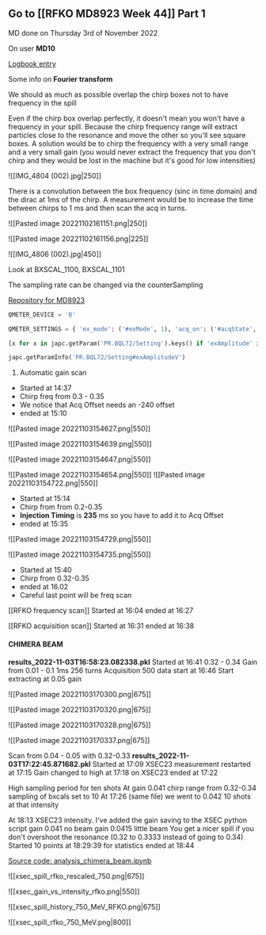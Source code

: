 ## Go to [[RFKO MD8923 Week 44]] Part 1

MD done on Thursday 3rd of November 2022

On user **MD10**

[Logbook entry](https://logbook.cern.ch/elogbook-server/GET/showEventInLogbook/3644863)

Some info on **Fourier transform**

We should as much as possible overlap the chirp boxes not to have frequency in the spill

Even if the chirp box overlap perfectly, it doesn't mean you won't have a frequency in your spill. Because the chirp frequency range will extract particles close to the resonance and move the other so you'll see square boxes.
A solution would be to chirp the frequency with a very small range and a very small gain (you would never extract the frequency that you don't chirp and they would be lost in the machine but it's good for low intensities)

![[IMG_4804 (002).jpg|250]]

There is a convolution between the box frequency (sinc in time domain) and the dirac at 1ms of the chirp. A measurement would be to increase the time between chirps to 1 ms and then scan the acq in turns.


![[Pasted image 20221102161151.png|250]]

![[Pasted image 20221102161156.png|225]]

![[IMG_4806 (002).jpg|450]]

Look at BXSCAL_1100, BXSCAL_1101

The sampling rate can be changed via the counterSampling

[Repository for MD8923](https://gitlab.cern.ch/tbass/md-8923/-/blob/master/script.ipynb)

```python
QMETER_DEVICE = 'B'

QMETER_SETTINGS = { 'ex_mode': ('#exMode', 1), 'acq_on': ('#acqState', 1), 'acq_mode': ('#acqMode', 0), 'det_fft_window': ('#fftWindowFunction', 2), 'n_measurements': ('#nbOfMeas', 12), 'n_turns': ('#nbOfTurns', 1024), 'interval': ('#acqPeriod', 6), 'from': ('#acqOffset', 482+170), 'ex_h_amplitude': ('#exAmplitudeH', 0.06), 'ex_v_amplitude': ('#exAmplitudeV', 0.06), 'ex_h_enable': ('#exEnableH', 'True'), 'ex_v_enable': ('#exEnableV', 'False'), 'chirp_h_start': ('#chirpStartFreqH', 0.23), 'chirp_h_stop': ('#chirpStopFreqH', 0.27), 'chirp_v_start': ('#chirpStartFreqV', 0.25), 'chirp_v_stop': ('#chirpStopFreqV', 0.40), 'bias_h': ('#biasH', 0), 'bias_v': ('#biasV', 0), 'time_const_1h': ('#timeConstant1H', 1), 'time_const_2h': ('#timeConstant2H', 1), 'time_const_1v': ('#timeConstant1V', 1), 'time_const_2v': ('#timeConstant2V', 1), 'DC_det_1': ('#DCdet1', 0), 'DC_det_2': ('#DCdet2', 0), 'ex_pattern': ('#exPattern', 1), }

[x for x in japc.getParam('PR.BQL72/Setting').keys() if 'exAmplitude' in x]

japc.getParamInfo('PR.BQL72/Setting#exAmplitudeV')
```

1) Automatic gain scan
* Started at 14:37
* Chirp freq from 0.3 - 0.35
* We notice that Acq Offset needs an -240 offset
* ended at 15:10


![[Pasted image 20221103154627.png|550]]

![[Pasted image 20221103154639.png|550]]

![[Pasted image 20221103154647.png|550]]

![[Pasted image 20221103154654.png|550]]
![[Pasted image 20221103154722.png|550]]

* Started at 15:14
* Chirp from from 0.2-0.35
* **Injection Timing** is **235** ms so you have to add it to Acq Offset
* ended at 15:35

![[Pasted image 20221103154729.png|550]]

![[Pasted image 20221103154735.png|550]]

* Started at 15:40
* Chirp from 0.32-0.35
* ended at 16.02
* Careful last point will be freq scan


[[RFKO frequency scan]]
Started at 16:04 ended at 16:27

[[RFKO acquisition scan]]
Started at 16:31 ended at 16:38


#### CHIMERA BEAM
**results_2022-11-03T16:58:23.082338.pkl**
Started at 16:41
0.32 - 0.34
Gain from 0.01 - 0.1
1ms
256 turns
Acquisition 500
data start at 16:46
Start extracting at 0.05 gain

![[Pasted image 20221103170300.png|675]]

![[Pasted image 20221103170320.png|675]]

![[Pasted image 20221103170328.png|675]]

![[Pasted image 20221103170337.png|675]]


Scan from 0.04 - 0.05 with 0.32-0.33 
**results_2022-11-03T17:22:45.871682.pkl**
Started at 17:09
XSEC23 measurement restarted at 17:15
Gain changed to high at 17:18 on XSEC23
ended at 17:22


High sampling period for ten shots
At gain 0.041
chirp range from 0.32-0.34
sampling of bxcals set to 10
At 17:26 (same file) we went to 0.042
10 shots at that intensity

At 18:13 XSEC23 intensity. I've added the gain saving to the XSEC python script
gain 0.041 no beam
gain 0.0415 little beam
You get a nicer spill if you don't overshoot the resonance (0.32 to 0.3333 instead of going to 0.34)
Started 10 points at 18:29:39 for statistics
ended at 18:44

[Source code: analysis_chimera_beam.ipynb](https://gitlab.cern.ch/tbass/md-8923/-/blob/master/spill_data_bxscal/analysis_chimera_beam.ipynb)

![[xsec_spill_rfko_rescaled_750.png|675]]

![[xsec_gain_vs_intensity_rfko.png|550]]

![[xsec_spill_history_750_MeV_RFKO.png|675]]

![[xsec_spill_rfko_750_MeV.png|800]]